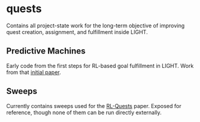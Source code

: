 # quests

Contains all project-state work for the long-term objective of improving quest creation, assignment, and fulfillment inside LIGHT.

## Predictive Machines
Early code from the first steps for RL-based goal fulfillment in LIGHT. Work from that [initial paper](https://arxiv.org/abs/2002.02878).

## Sweeps
Currently contains sweeps used for the [RL-Quests](https://arxiv.org/abs/2010.00685) paper. Exposed for reference, though none of them can be run directly externally.
